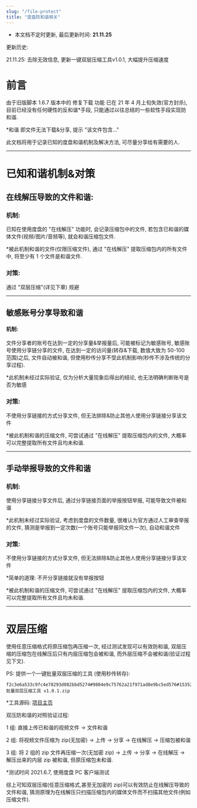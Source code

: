 ```yaml
---
slug: "/file-protect"
title: "度盘防和谐相关"
---
```


- 本文档不定时更新, 最后更新时间: **21.11.25**

更新历史:

21.11.25: 去除无效信息, 更新一键双层压缩工具v1.0.1, 大幅提升压缩速度

# 前言

由于旧版脚本 1.6.7 版本中的 修复下载 功能 已在 21 年 4 月上旬失效(官方封杀), 目前已经没有任何硬性的反和谐\*手段, 只能通过以往总结的一些软性手段实现防和谐.

\*和谐 即文件无法下载&分享, 提示 "该文件包含..."

此文档将用于记录已知的度盘和谐机制及解决方法, 可尽量分享给有需要的人.

---

# 已知和谐机制&对策

## 在线解压导致的文件和谐:

### 机制:

已知在使用度盘的 "在线解压" 功能时, 会记录压缩包中的文件, 若包含已和谐的媒体文件(视频/图片/音频等), 就会和谐压缩包文件.

\*被此机制和谐的文件(仅限压缩文件), 通过 "在线解压" 提取压缩包内的所有文件中, 将至少有 1 个文件是和谐文件.

### 对策:

通过 "双层压缩"(详见下章) 规避

---

## 敏感账号分享导致和谐

#### 机制:

文件分享者的账号在达到一定的分享量&举报量后, 可能被标记为敏感账号, 敏感账号使用分享链分享的文件, 在达到一定的访问量(转存&下载, 数值大致为 50-100 范围)之后, 文件自动被和谐, 但使用秒传分享不受此机制影响(秒传不涉及传统的分享过程).

\*此机制未经过实际验证, 仅为分析大量现象后得出的结论, 也无法明确判断账号是否为敏感

### 对策:

不使用分享链接的方式分享文件, 但无法排除&防止其他人使用分享链接分享该文件

\*被此机制和谐的压缩文件, 可尝试通过 "在线解压" 提取压缩包内的文件, 大概率可以完整提取所有文件且均未和谐.

---

## 手动举报导致的文件和谐

### 机制:

使用分享链接分享文件后, 通过分享链接页面的举报按钮举报, 可能导致文件被和谐

\*此机制未经过实际验证, 考虑到度盘的文件数量, 很难认为官方通过人工审查举报的文件, 猜测是举报到一定次数(一个账号只能举报同文件一次), 自动和谐文件

### 对策:

不使用分享链接的方式分享文件, 但无法排除&防止其他人使用分享链接分享该文件

\*简单的道理: 不开分享链接就没有举报按钮

\*被此机制和谐的压缩文件, 可尝试通过 "在线解压" 提取压缩包内的文件, 大概率可以完整提取所有文件且均未和谐.

---

# 双层压缩

使用任意压缩格式将原压缩包再压缩一次, 经过测试发现可以有效防和谐, 双层压缩的压缩包在线解压后只有内层压缩包会被和谐, 而外层压缩不会被和谐(验证过程见下文).

PS: 提供一个一键批量双层压缩的工具 (使用秒传转存):

```plain
f2c3e6a533c9fc4e78293d082bbd5274#9804e9c75762a21f971ad8e9bc5ed576#15352276#auto_double_zip 批量双层压缩工具 v1.0.1.zip
```

\*工具源码: [项目主页](https://github.com/mengzonefire/auto_double_zip)

双压防和谐的对照验证过程:

1 组: 直接上传已和谐的视频文件 -> 文件和谐

2 组: 将视频文件压缩为 zip(无加密) -> 上传 -> 分享 -> 在线解压 -> 压缩包被和谐

3 组: 将 2 组的 zip 文件再压缩一次(无加密 zip) -> 上传 -> 分享 -> 在线解压 -> 解压出来的内层 zip 被和谐, 但原压缩包未和谐.

\*测试时间 2021.6.7, 使用度盘 PC 客户端测试

综上可知双层压缩(任意压缩格式,甚至无加密的 zip)可以有效防止在线解压导致的文件和谐, 猜测原理为在线解压只扫描压缩包内的媒体文件而不扫描其他文件(例如压缩文件).
